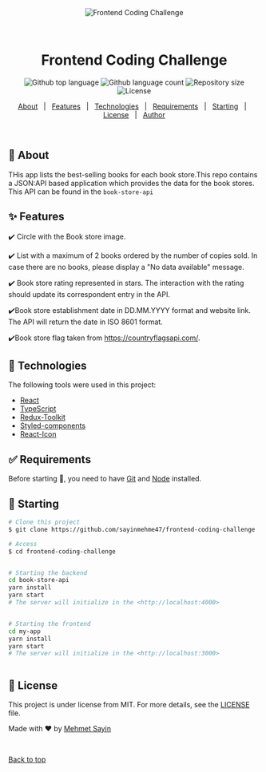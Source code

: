 <div align="center" id="top"> 
  <img src="./.github/app.gif" alt="Frontend Coding Challenge" />

&#xa0;

  <!-- <a href="https://frontendcodingchallenge.netlify.app">Demo</a> -->
</div>

<h1 align="center">Frontend Coding Challenge</h1>

<p align="center">
  <img alt="Github top language" src="https://img.shields.io/github/languages/top/sayinmehmet47/frontend-coding-challenge?color=56BEB8">

  <img alt="Github language count" src="https://img.shields.io/github/languages/count/sayinmehmet47/frontend-coding-challenge?color=56BEB8">

  <img alt="Repository size" src="https://img.shields.io/github/repo-size/sayinmehmet47/frontend-coding-challenge?color=56BEB8">

  <img alt="License" src="https://img.shields.io/github/license/sayinmehmet47/frontend-coding-challenge?color=56BEB8">

  <!-- <img alt="Github issues" src="https://img.shields.io/github/issues/{{YOUR_GITHUB_USERNAME}}/frontend-coding-challenge?color=56BEB8" /> -->

  <!-- <img alt="Github forks" src="https://img.shields.io/github/forks/{{YOUR_GITHUB_USERNAME}}/frontend-coding-challenge?color=56BEB8" /> -->

  <!-- <img alt="Github stars" src="https://img.shields.io/github/stars/{{YOUR_GITHUB_USERNAME}}/frontend-coding-challenge?color=56BEB8" /> -->
</p>

<!-- Status -->

<!-- <h4 align="center">
	🚧  Frontend Coding Challenge 🚀 Under construction...  🚧
</h4>

<hr> -->

<p align="center">
  <a href="#dart-about">About</a> &#xa0; | &#xa0; 
  <a href="#sparkles-features">Features</a> &#xa0; | &#xa0;
  <a href="#rocket-technologies">Technologies</a> &#xa0; | &#xa0;
  <a href="#white_check_mark-requirements">Requirements</a> &#xa0; | &#xa0;
  <a href="#checkered_flag-starting">Starting</a> &#xa0; | &#xa0;
  <a href="#memo-license">License</a> &#xa0; | &#xa0;
  <a href="https://github.com/sayinmehme47" target="_blank">Author</a>
</p>

<br>

## :dart: About

THis app lists the best-selling books for each book store.This repo contains a JSON:API based application which provides the data for the book stores. This API can be found in the `book-store-api`

## :sparkles: Features

:heavy_check_mark: Circle with the Book store image.

:heavy_check_mark: List with a maximum of 2 books ordered by the number of copies sold. In case there are no books, please display a "No data available" message.

:heavy_check_mark: Book store rating represented in stars. The interaction with the rating should update its correspondent entry in the API.

:heavy_check_mark:Book store establishment date in DD.MM.YYYY format and website link. The API will return the date in ISO 8601 format.

:heavy_check_mark:Book store flag taken from https://countryflagsapi.com/.

## :rocket: Technologies

The following tools were used in this project:

- [React](https://pt-br.reactjs.org/)
- [TypeScript](https://www.typescriptlang.org/)
- [Redux-Toolkit](https://redux-toolkit.js.org/)
- [Styled-components](https://styled-components.com/)
- [React-Icon](https://react-icons.github.io/react-icons/)

## :white_check_mark: Requirements

Before starting :checkered_flag:, you need to have [Git](https://git-scm.com) and [Node](https://nodejs.org/en/) installed.

## :checkered_flag: Starting

```bash
# Clone this project
$ git clone https://github.com/sayinmehme47/frontend-coding-challenge

# Access
$ cd frontend-coding-challenge


# Starting the backend
cd book-store-api
yarn install
yarn start
# The server will initialize in the <http://localhost:4000>


# Starting the frontend
cd my-app
yarn install
yarn start
# The server will initialize in the <http://localhost:3000>



```

## :memo: License

This project is under license from MIT. For more details, see the [LICENSE](LICENSE.md) file.

Made with :heart: by <a href="https://github.com/sayinmehme47" target="_blank">Mehmet Sayin</a>

&#xa0;

<a href="#top">Back to top</a>
